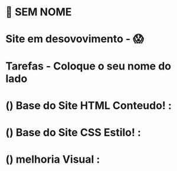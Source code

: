 # 🌌 SEM NOME


# Site em desovovimento - 😱



# Tarefas - Coloque o seu nome do lado
# () Base do Site HTML Conteudo! :
# () Base do Site CSS Estilo!   :
# () melhoria Visual    :
#
#
#
#
#
#
